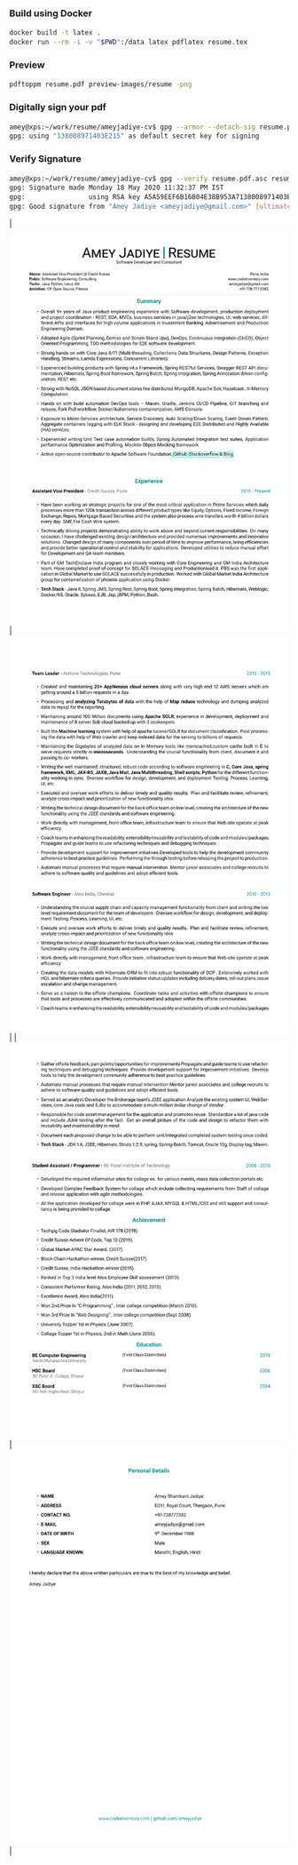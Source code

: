 

### Build using Docker

```sh
docker build -t latex .
docker run --rm -i -v "$PWD":/data latex pdflatex resume.tex
```

### Preview

```sh
pdftoppm resume.pdf preview-images/resume -png
```

### Digitally sign your pdf

```sh
amey@xps:~/work/resume/ameyjadiye-cv$ gpg --armor --detach-sig resume.pdf 
gpg: using "138008971403E215" as default secret key for signing
```

### Verify Signature

```sh
amey@xps:~/work/resume/ameyjadiye-cv$ gpg --verify resume.pdf.asc resume.pdf
gpg: Signature made Monday 18 May 2020 11:32:37 PM IST
gpg:                using RSA key A5A59EEF6B16B04E38B953A7138008971403E215
gpg: Good signature from "Amey Jadiye <ameyjadiye@gmail.com>" [ultimate]
```

|![Resume Screenshot](preview-images/resume-1.png)|![Resume Screenshot](preview-images/resume-2.png)|
|![Resume Screenshot](preview-images/resume-3.png)|![Resume Screenshot](preview-images/resume-4.png)|

